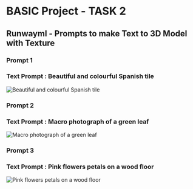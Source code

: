 # BASIC Project - TASK 2 #
## Runwayml - Prompts to make Text to 3D Model with Texture ##
### Prompt 1 ###
### Text Prompt : Beautiful and colourful Spanish tile ###
![Beautiful and colourful Spanish tile](https://github.com/MoreSamruddhi/SlashMark_Samruddhi/assets/144153190/4da04ff4-551c-4559-9076-d4a957dcd30e)

### Prompt 2 ###
### Text Prompt : Macro photograph of a green leaf ###
![Macro photograph of a green leaf](https://github.com/MoreSamruddhi/SlashMark_Samruddhi/assets/144153190/af84682b-3e3e-4784-837c-8a633bce2d47)

### Prompt 3 ###
### Text Prompt : Pink flowers petals on a wood floor ###
![Pink flowers petals on a wood floor](https://github.com/MoreSamruddhi/SlashMark_Samruddhi/assets/144153190/c1a4ad4f-669b-4365-9e44-8a6ca812980e)
